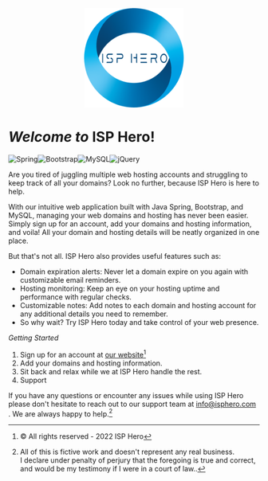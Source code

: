 <p align="center">
  <img width="200" height="200" src="https://github.com/truenoscuro/ispHero/blob/master/src/main/resources/static/img/logo.png">
</p>

# _Welcome to_ ISP Hero!
![Spring](https://img.shields.io/badge/spring-%236DB33F.svg?style=for-the-badge&logo=spring&logoColor=white)![Bootstrap](https://img.shields.io/badge/bootstrap-%23563D7C.svg?style=for-the-badge&logo=bootstrap&logoColor=white)![MySQL](https://img.shields.io/badge/mysql-%2300f.svg?style=for-the-badge&logo=mysql&logoColor=white)![jQuery](https://img.shields.io/badge/jquery-%230769AD.svg?style=for-the-badge&logo=jquery&logoColor=white)

Are you tired of juggling multiple web hosting accounts and struggling to keep track of all your domains? Look no further, because ISP Hero is here to help.

With our intuitive web application built with Java Spring, Bootstrap, and MySQL, managing your web domains and hosting has never been easier. Simply sign up for an account, add your domains and hosting information, and voila! All your domain and hosting details will be neatly organized in one place.

But that's not all. ISP Hero also provides useful features such as:

- Domain expiration alerts: Never let a domain expire on you again with customizable email reminders.
- Hosting monitoring: Keep an eye on your hosting uptime and performance with regular checks.
- Customizable notes: Add notes to each domain and hosting account for any additional details you need to remember.
- So why wait? Try ISP Hero today and take control of your web presence.

*Getting Started*

1. Sign up for an account at [our website](https://www.isphero.com/)[^1]
2. Add your domains and hosting information.
3. Sit back and relax while we at ISP Hero handle the rest.
4. Support

If you have any questions or encounter any issues while using ISP Hero please don't hesitate to reach out to our support team at info@isphero.com . We are always happy to help.[^note]


[^1]: © All rights reserved - 2022 ISP Hero
[^note]:
    All of this is fictive work and doesn't represent any real business.  
    I declare under penalty of perjury that the foregoing is true and correct, and would be my testimony if I were in a court of law..
